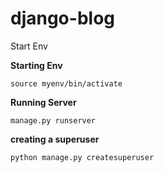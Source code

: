 # django-blog

Start Env 

**Starting Env**

`source myenv/bin/activate`

**Running Server**

`manage.py runserver`
    
**creating a superuser**

`python manage.py createsuperuser`